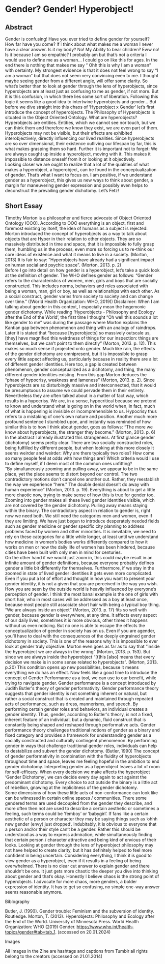 # Gender? Gender! Hyperobject!

## Abstract 
Gender is confusing! Have you ever tried to define gender for yourself? How far have you come? If I think about what makes me a woman I never have a clear answer. Is it my body? No! My Ability to bear children? Eww no! Is it because I am so empathic? I probably am but that’s not a criteria I would use to define me as a woman…  I could go on like this for ages. In the end there is nothing that makes me say “ Ohh this is why I am a woman” with certainty. My strongest evidence is that it does not feel wrong to say “I am a woman” but that does not seem very convincing even to me.
I thought maybe seeing gender from a different angle, will offer some clarity. So what’s better than to look at gender through the lens of hyperobjects, since hyperobjects are at least just as confusing to me as gender, if not more. But it is this confusion, in which there lies some sort of liberation. 
Following this logic it seems like a good idea to intertwine hyperobjects and gender… But before we dive straight into this chaos of ‘Hyperobject x Gender’ let’s first introduce the concept of hyperobjects.
The Philosophy of Hyperobjects is situated in the Object Oriented Ontology.
What are hyperobjects? Hyperobjects are entities. Entities, which we cannot see nor touch, but we can think them and therefore we know they exist, we are even part of them.  Hyperobjects may not be visible, but their effects are exhibited interobjectively, directly influencing our lived realities. Since hyperobjects are so over dimensional, their existence outliving our lifespan by far, this is what makes grasping them so hard. Further it is important not to forget: We are always caught up inside a hyperobject, moving with it. This makes it impossible to distance oneself from it or looking at it objectively.  
Looking closer we are ought to realize that a lot of the qualities of what makes a hyperobject, a hyperobject, can be found in the conceptualization of gender. That’s what I want to focus on.
I am positive, if we understand gender as a hyperobject, this gives us new ways to think about gender, a margin for maneuvering gender expression and possibly even helps to deconstruct the prevailing gender dichotomy. Let’s Fetz! 

## Short Essay 
Timothy Morton is a philosopher and fierce advocate of Object Oriented Ontology (OOO). According to OOO everything is an object, first and foremost existing by itself, the idea of humans as a subject is rejected. Morton introduced the concept of hyperobjects as a way to talk about objects that are Hyper  in their relation to other objects. They are so massively distributed in time and space, that it is impossible to fully grasp them, humbling us in the process, even more so forcing us to re-think our core ideas of existence and what it means to live in a society. (Morton, 2013) It is fair to say: “Hyperobjects have already had a significant impact on human social and psychic space”. (Morton, 2013. p. 2)  
Before I go into detail on how gender is a hyperobject, let’s take a quick look at the definition of gender. The WHO defines gender as follows: “Gender refers to the characteristics of women, men, girls and boys that are socially constructed.  This includes norms, behaviors and roles associated with being a woman, man, girl or boy, as well as relationships with each other. As a social construct, gender varies from society to society and can change over time.” ((World Health Organization: WHO, 2019)) 
Disclaimer: When I am talking about gender in this context, I especially mean the hegemonic gender dichotomy. 
While reading ‘Hyperobjects - Philosophy and Ecology after the End of the World’, the first time I thought “Oh well this sounds a lot like gender to me” was during the passage where Morton explains the Kantian gap between phenomenon and thing with an analogy of raindrops. Later it is stated that “because [hyperobjects] so massively outscale us, [they] have magnified this weirdness of things for our inspection: things are themselves, but we can’t point to them directly” (Morton, 2013. p. 12). This makes so much sense if projected onto gender. Much like rain, the effects of the gender dichotomy are omnipresent, but it is impossible to grasp every little aspect affecting us, particularly because in reality there are a lot of different gender identities. Here too, a gap is created between phenomenon, gender conceptualized as a dichotomy, and thing, the many different gender identities existing. From this gap Morton deduces the “phase of hypocrisy, weakness and lameness” (Morton, 2013. p. 2). Since hyperobjects are so disturbingly massive and interconnected, that it would be presumptuous to assume we could pervade them in their entirety. Nevertheless they are often talked about in a matter of fact way, which results in a hypocrisy. We are, in a sense, hypocritical because we pretend to know and understand what is going on in the world when, in fact, much of what is happening is invisible or incomprehensible to us. Hypocrisy thus refers to a mistaking of one's own nature and position.
Another much more profound sentence I stumbled upon, and instantly was reminded of how similar this is to how I think about gender, goes as follows: “The more we know about hyperobjects, the stranger they become.” (Morton, 2013. p. 6) In the abstract I already illustrated this strangeness. At first glance gender (dichotomy) seems pretty clear. There are two socially constructed roles, being fulfilled by different people, but when looking at this more closely it seems weirder and weirder: Why are there typically two roles? How come so many people feel at odds with how things are? Which criteria would I use to define myself, if I deem most of the common ones unfitting?  
“By simultaneously zooming and pulling away, we appear to be in the same place, yet the place seems to distort beyond our control. The two contradictory motions don’t cancel one another out. Rather, they reestablish the way we experience “here.” The double denial doesn’t do away with human experience” (Morton, 2013. p. 19). Everything is about to get a little more chaotic now, trying to make sense of how this is true for gender too. Zooming into gender makes all these lived gender identities visible, which are not covered by the gender dichotomy. Pulling away means staying within the binary. The contradictory aspect in relation to gender is, right now we need both. We still need the categories men and women, even if they are limiting. We have just begun to introduce desperately needed fields such as gender medicine or gender specific city planning to address problems faced by women and other minorities. It is inevitable, we need to rely on these categories for a little while longer, at least until we understand how medicine in women’s bodies works differently compared to how it works on men or how the daily life of women has been hindered, because cities have been built with only men in mind for centuries.  
On the other hand if we would just zoom in, this could maybe result in an infinite amount of gender definitions, because everyone probably defines gender a little bit differently for themselves. Furthermore, if we stay in the zoomed in state of lived gender identities it gets even more complicated. Even if you put a lot of effort and thought in how you want to present your gender identity, it is not a given that you are perceived in the way you wish. How you are seen by the outside world is heavily influenced by everyone’s perception of gender. I think the most banal example is the one of girls with short hair, who in most cases will be addressed as a boy at least once, because most people still associate short hair with being a typical boy thing. 
“We are always inside an object” (Morton, 2013. p. 17) fits so well with gender, because gender is everywhere, at any time. It affects every aspect of our daily lives, sometimes it is more obvious, other times it happens without us even noticing. But no one is able to escape the effects the conceptualization of gender in society has on us. Even if you are agender, you’ll have to deal with the consequences of the deeply engrained gender dichotomy in society. This is one of the reasons why it is impossible to ever look at gender truly objective. Morton even goes as far as to say that “inside the hyperobject we are always in the wrong” (Morton, 2013. p. 153). But since we are always inside the hyperobject “[t]his [also] means that every decision we make is in some sense related to hyperobjects”. (Morton, 2013. p.20)  This condition opens up new possibilities, because it means everything we do has an effect. 
Now feels like a good time to introduce the concept of Gender Performance as a tool, we can use to our benefit, while trying to navigate gender.
Gender performance is a concept introduced by Judith Butler's theory of gender performativity. Gender performance theory suggests that gender identity is not something inherent or natural, but rather a social construct that is created and maintained through repeated acts of performance, such as dress, mannerisms, and speech. By performing certain gender roles and behaviors, an individual creates a gender identity. Thus, gender, according to Butler's theory, is not a fixed, inherent feature of an individual, but a dynamic, fluid construct that is constantly being shaped and reshaped through performative acts. Gender performance theory challenges traditional notions of gender as a binary and fixed category and provides a framework for understanding gender as a socially constructed and culturally contingent phenomenon. By performing gender in ways that challenge traditional gender roles, individuals can help to destabilize and subvert the gender dichotomy. (Butler, 1990)
The concept of gender performativity in combination with the fluidity of hyperobjects throughout time and space, leaves me feeling hopeful in the ambition to end gender dichotomy. Interpreting gender as a hyperobject leaves a lot of room for self-efficacy. When every decision we make affects the hyperobject ‘Gender Dichotomy’, we can decide every day again to act against the predominant dichotomy. Every choice to act outside the binary is a little act of rebellion, gnawing at the implicitness of the gender dichotomy.  
Some dimensions of how these little acts of non-conformance can look like can be witnessed in certain online spaces / communities. There some gendered terms are used decoupled from the gender they describe, and more often then not are used to describe a certain aesthetic or sometimes a feeling, such terms could be ‘femboy’ or ‘babygirl’. If fans like a certain aesthetic of a person or character they may be saying things such as ‘ohhh new gender (envy) just dropped’. Indubitably, it is obvious to everyone that a person and/or their style can’t be a gender. Rather this should be understood as a way to express admiration, while simultaneously finding that certain person / character attractive and being kind of envious of their looks. 
Looking at gender through the lens of hyperobject philosophy may not have helped to create clarity, but it has definitely helped to feel more confident in being uncertain. Considering everything, I think it is good to view gender as a hyperobject, even if it results in a feeling of being overwhelmed. There is no clear cut answer to explain gender and there shouldn’t be one. It just gets more chaotic the deeper you dive into thinking about gender and that’s okay. Honestly I believe chaos is the strong point of hyperobjects. I advocate for more chaos, more genders, a bolder expression of identity. It has to get so confusing, no simple one-way answer seems reasonable anymore. 


Biblography

Butler, J. (1990). Gender trouble: Feminism and the subversion of identity. Routledge.
Morton, T. (2013). Hyperobjects: Philosophy and Ecology after the End of the World. University of Minnesota Press.
World Health Organization: WHO (2019) Gender. https://www.who.int/health-topics/gender#tab=tab_1. (accessed on 20.01.2024) 

Images

All Images in the Zine are hashtags and captions from Tumblr all rights belong to the creators (accessed on 21.01.2014)


